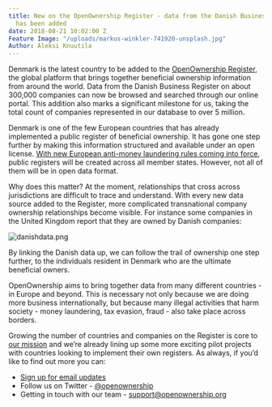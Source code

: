```yaml
---
title: New on the OpenOwnership Register - data from the Danish Business Register
  has been added
date: 2018-08-21 10:02:00 Z
Feature Image: "/uploads/markus-winkler-741920-unsplash.jpg"
Author: Aleksi Knuutila
---
```


Denmark is the latest country to be added to the [OpenOwnership Register](https://register.openownership.org/), the global platform that brings together beneficial ownership information from around the world. Data from the Danish Business Register on  about 300,000 companies can now be browsed and searched through our online portal. This addition also marks a significant milestone for us, taking the total count of companies represented in our database to over 5 million.

Denmark is one of the few European countries that has already implemented a public register of beneficial ownership. It has gone one step further by making this information structured and available under an open license. [With new European anti-money laundering rules coming into force](https://eur-lex.europa.eu/legal-content/EN/TXT/?uri=CELEX%3A32018L0843), public registers will be created across all member states. However, not all of them will be in open data format.

Why does this matter? At the moment, relationships that cross across jurisdictions are difficult to trace and understand. With every new data source added to the Register, more complicated transnational company ownership relationships become visible. For instance some companies in the United Kingdom report that they are owned by Danish companies:

![danishdata.png](/uploads/danishdata.png)

By linking the Danish data up, we can follow the trail of ownership one step further, to the individuals resident in Denmark who are the ultimate beneficial owners. 

OpenOwnership aims to bring together data from many different countries - in Europe and beyond. This is necessary not only because we are doing more business internationally, but because many illegal activities that harm society - money laundering, tax evasion, fraud - also take place across borders.

Growing the number of countries and companies on the Register is core to [our mission](https://openownership.org/uploads/Open%20Ownership%20Mission%20Statement%202018.pdf) and we’re already lining up some more exciting pilot projects with countries looking to implement their own registers. As always, if you’d like to find out more you can:

* [Sign up for email updates](https://openownership.org/get-involved/)
* Follow us on Twitter - [@openownership](https://twitter.com/OpenOwnership)
* Getting in touch with our team - [support@openownership.org](mailto:support@openownership.org)